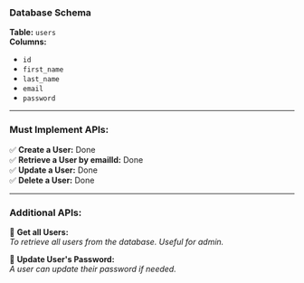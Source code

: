 ### Database Schema

**Table:** `users`  
**Columns:**  
- `id`  
- `first_name`  
- `last_name`  
- `email`  
- `password`  

---

### Must Implement APIs:

✅ **Create a User:** Done  
✅ **Retrieve a User by emailId:** Done  
✅ **Update a User:** Done  
✅ **Delete a User:** Done  

---

### Additional APIs:

🔹 **Get all Users:**  
_To retrieve all users from the database. Useful for admin._  

🔹 **Update User's Password:**  
_A user can update their password if needed._
